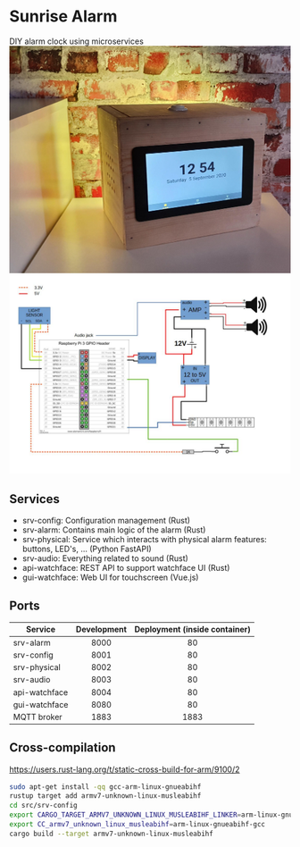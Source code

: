 # Sunrise Alarm
DIY alarm clock using microservices
![Result](schematics/result.jpg)
![Scheme](schematics/scheme.jpg)

## Services
- srv-config: Configuration management (Rust)
- srv-alarm: Contains main logic of the alarm (Rust)
- srv-physical: Service which interacts with physical alarm features: buttons, LED's, ... (Python FastAPI)
- srv-audio: Everything related to sound (Rust)
- api-watchface: REST API to support watchface UI (Rust)
- gui-watchface: Web UI for touchscreen (Vue.js)

## Ports
| Service       | Development | Deployment (inside container) |
|---------------|:-----------:|:-----------------------------:|
| srv-alarm     |     8000    |               80              |
| srv-config    |     8001    |               80              |
| srv-physical  |     8002    |               80              |
| srv-audio     |     8003    |               80              |
| api-watchface |     8004    |               80              |
| gui-watchface |     8080    |               80              |
| MQTT broker   |     1883    |              1883             |

## Cross-compilation
https://users.rust-lang.org/t/static-cross-build-for-arm/9100/2

```bash
sudo apt-get install -qq gcc-arm-linux-gnueabihf
rustup target add armv7-unknown-linux-musleabihf
cd src/srv-config
export CARGO_TARGET_ARMV7_UNKNOWN_LINUX_MUSLEABIHF_LINKER=arm-linux-gnueabihf-gcc
export CC_armv7_unknown_linux_musleabihf=arm-linux-gnueabihf-gcc
cargo build --target armv7-unknown-linux-musleabihf
```